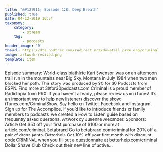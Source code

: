 ```yaml
---
title: "&#127911; Episode 128: Deep Breath"
published: true
date: 04-12-2019 16:54
taxonomy:
    category:
        - stream
    tag:
        - podcasts
header_image: '0'
theurl: https://dts.podtrac.com/redirect.mp3/dovetail.prxu.org/criminal/6061f4ab-26a5-4876-84bb-b00037be41d4/Episode_128_Deep_Breath_Part_1.mp3
image: artwork-resized.png
template: item
--- 
```

Episode summary: World-class biathlete Kari Swenson was on an afternoon trail run in the mountains near Big Sky, Montana in July 1984 when two men blocked her path. This story was produced by 30 for 30 Podcasts from ESPN. Find more at 30for30podcasts.com Criminal is a proud member of Radiotopia from PRX. If you haven’t already, please review us on iTunes! It’s an important way to help new listeners discover the show: iTunes.com/CriminalShow. Say hello on Twitter, Facebook and Instagram. Sign up for The Accomplice. If you’d like to introduce friends or family members to podcasts, we created a How to Listen guide based on frequently asked questions. Artwork by Julienne Alexander. Sponsors: Article Get $50 off your first purchase of $100 or more at article.com/criminal. Betabrand Go to betabrand.com/criminal for 20% off a pair of dress pants. Betterhelp Get 10% off your first month with discount code CRIMINAL when you fill out a questionnaire at betterhelp.com/criminal Dollar Shave Club Check out their new line of active…
